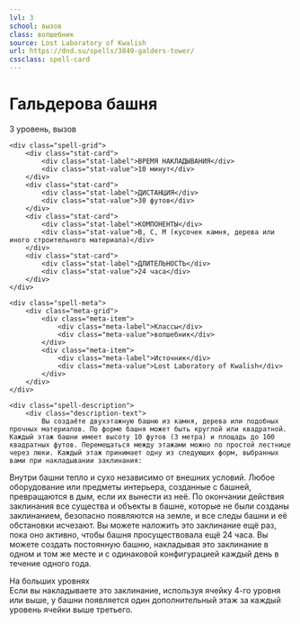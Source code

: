 ```yaml
---
lvl: 3
school: вызов
class: волшебник
source: Lost Laboratory of Kwalish
url: https://dnd.su/spells/3849-galders-tower/
cssclass: spell-card
---
```


<div class="spell-container">
    <div class="spell-header">
        <h1 class="spell-name">Гальдерова башня</h1>
        <div class="spell-level">3 уровень, вызов</div>
    </div>
    
    <div class="spell-grid">
        <div class="stat-card">
            <div class="stat-label">ВРЕМЯ НАКЛАДЫВАНИЯ</div>
            <div class="stat-value">10 минут</div>
        </div>
        <div class="stat-card">
            <div class="stat-label">ДИСТАНЦИЯ</div>
            <div class="stat-value">30 футов</div>
        </div>
        <div class="stat-card">
            <div class="stat-label">КОМПОНЕНТЫ</div>
            <div class="stat-value">В, С, М (кусочек камня, дерева или иного строительного материала)</div>
        </div>
        <div class="stat-card">
            <div class="stat-label">ДЛИТЕЛЬНОСТЬ</div>
            <div class="stat-value">24 часа</div>
        </div>
    </div>
    
    <div class="spell-meta">
        <div class="meta-grid">
            <div class="meta-item">
                <div class="meta-label">Классы</div>
                <div class="meta-value">волшебник</div>
            </div>
            <div class="meta-item">
                <div class="meta-label">Источник</div>
                <div class="meta-value">Lost Laboratory of Kwalish</div>
            </div>
        </div>
    </div>
    
    <div class="spell-description">
        <div class="description-text">
            Вы создаёте двухэтажную башню из камня, дерева или подобных прочных материалов. По форме башня может быть круглой или квадратной. Каждый этаж башни имеет высоту 10 футов (3 метра) и площадь до 100 квадратных футов. Перемещаться между этажами можно по простой лестнице через люки. Каждый этаж принимает одну из следующих форм, выбранных вами при накладывании заклинания:
Внутри башни тепло и сухо независимо от внешних условий. Любое оборудование или предметы интерьера, созданные с башней, превращаются в дым, если их вынести из неё. По окончании действия заклинания все существа и объекты в башне, которые не были созданы заклинанием, безопасно появляются на земле, и все следы башни и её обстановки исчезают.
Вы можете наложить это заклинание ещё раз, пока оно активно, чтобы башня просуществовала ещё 24 часа. Вы можете создать постоянную башню, накладывая это заклинание в одном и том же месте и с одинаковой конфигурацией каждый день в течение одного года.
        </div>
        <div class="higher-levels">
            <div class="higher-levels-title">На больших уровнях</div>
            <div class="higher-levels-text">
                Если вы накладываете это заклинание, используя ячейку 4-го уровня или выше, у башни появляется один дополнительный этаж за каждый уровень ячейки выше третьего.
            </div>
        </div>
    </div>
</div>